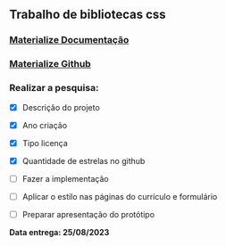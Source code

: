 ## Trabalho de bibliotecas css

### [Materialize Documentação](https://materializecss.com/)  
### [Materialize Github](https://github.com/Dogfalo/materialize)  

### Realizar a pesquisa:  
- [X]  Descrição do projeto  
- [X]  Ano criação  
- [X]  Tipo licença  
- [X]  Quantidade de estrelas no github  

- [ ] Fazer a implementação
- [ ] Aplicar o estilo nas páginas do currículo e formulário
- [ ] Preparar apresentação do protótipo

**Data entrega: 25/08/2023**
